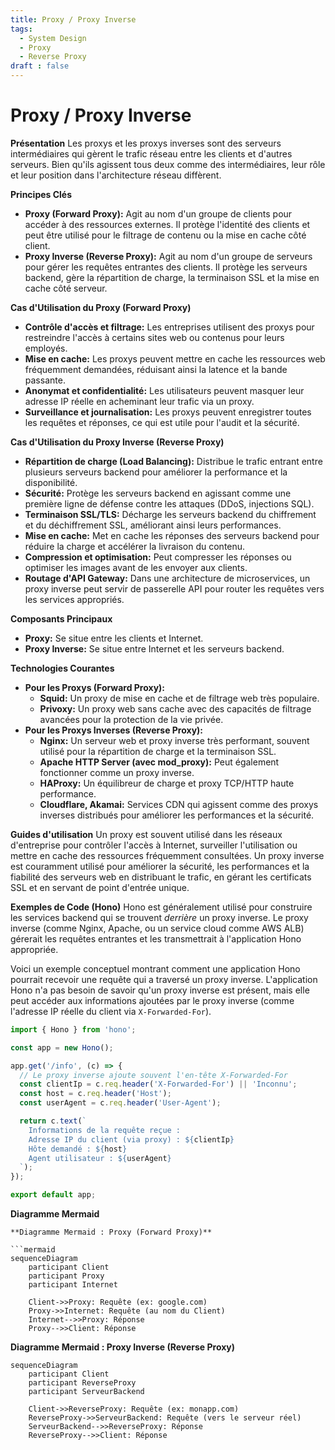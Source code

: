 ```yaml
---
title: Proxy / Proxy Inverse
tags:
  - System Design
  - Proxy
  - Reverse Proxy
draft : false
---
```


# Proxy / Proxy Inverse

**Présentation**
Les proxys et les proxys inverses sont des serveurs intermédiaires qui gèrent le trafic réseau entre les clients et d'autres serveurs. Bien qu'ils agissent tous deux comme des intermédiaires, leur rôle et leur position dans l'architecture réseau diffèrent.

**Principes Clés**
- **Proxy (Forward Proxy):** Agit au nom d'un groupe de clients pour accéder à des ressources externes. Il protège l'identité des clients et peut être utilisé pour le filtrage de contenu ou la mise en cache côté client.
- **Proxy Inverse (Reverse Proxy):** Agit au nom d'un groupe de serveurs pour gérer les requêtes entrantes des clients. Il protège les serveurs backend, gère la répartition de charge, la terminaison SSL et la mise en cache côté serveur.

**Cas d'Utilisation du Proxy (Forward Proxy)**
- **Contrôle d'accès et filtrage:** Les entreprises utilisent des proxys pour restreindre l'accès à certains sites web ou contenus pour leurs employés.
- **Mise en cache:** Les proxys peuvent mettre en cache les ressources web fréquemment demandées, réduisant ainsi la latence et la bande passante.
- **Anonymat et confidentialité:** Les utilisateurs peuvent masquer leur adresse IP réelle en acheminant leur trafic via un proxy.
- **Surveillance et journalisation:** Les proxys peuvent enregistrer toutes les requêtes et réponses, ce qui est utile pour l'audit et la sécurité.

**Cas d'Utilisation du Proxy Inverse (Reverse Proxy)**
- **Répartition de charge (Load Balancing):** Distribue le trafic entrant entre plusieurs serveurs backend pour améliorer la performance et la disponibilité.
- **Sécurité:** Protège les serveurs backend en agissant comme une première ligne de défense contre les attaques (DDoS, injections SQL).
- **Terminaison SSL/TLS:** Décharge les serveurs backend du chiffrement et du déchiffrement SSL, améliorant ainsi leurs performances.
- **Mise en cache:** Met en cache les réponses des serveurs backend pour réduire la charge et accélérer la livraison du contenu.
- **Compression et optimisation:** Peut compresser les réponses ou optimiser les images avant de les envoyer aux clients.
- **Routage d'API Gateway:** Dans une architecture de microservices, un proxy inverse peut servir de passerelle API pour router les requêtes vers les services appropriés.

**Composants Principaux**
- **Proxy:** Se situe entre les clients et Internet.
- **Proxy Inverse:** Se situe entre Internet et les serveurs backend.

**Technologies Courantes**
- **Pour les Proxys (Forward Proxy):**
    - **Squid:** Un proxy de mise en cache et de filtrage web très populaire.
    - **Privoxy:** Un proxy web sans cache avec des capacités de filtrage avancées pour la protection de la vie privée.
- **Pour les Proxys Inverses (Reverse Proxy):**
    - **Nginx:** Un serveur web et proxy inverse très performant, souvent utilisé pour la répartition de charge et la terminaison SSL.
    - **Apache HTTP Server (avec mod_proxy):** Peut également fonctionner comme un proxy inverse.
    - **HAProxy:** Un équilibreur de charge et proxy TCP/HTTP haute performance.
    - **Cloudflare, Akamai:** Services CDN qui agissent comme des proxys inverses distribués pour améliorer les performances et la sécurité.

**Guides d'utilisation**
Un proxy est souvent utilisé dans les réseaux d'entreprise pour contrôler l'accès à Internet, surveiller l'utilisation ou mettre en cache des ressources fréquemment consultées. Un proxy inverse est couramment utilisé pour améliorer la sécurité, les performances et la fiabilité des serveurs web en distribuant le trafic, en gérant les certificats SSL et en servant de point d'entrée unique.

**Exemples de Code (Hono)**
Hono est généralement utilisé pour construire les services backend qui se trouvent *derrière* un proxy inverse. Le proxy inverse (comme Nginx, Apache, ou un service cloud comme AWS ALB) gérerait les requêtes entrantes et les transmettrait à l'application Hono appropriée.

Voici un exemple conceptuel montrant comment une application Hono pourrait recevoir une requête qui a traversé un proxy inverse. L'application Hono n'a pas besoin de savoir qu'un proxy inverse est présent, mais elle peut accéder aux informations ajoutées par le proxy inverse (comme l'adresse IP réelle du client via `X-Forwarded-For`).

```typescript
import { Hono } from 'hono';

const app = new Hono();

app.get('/info', (c) => {
  // Le proxy inverse ajoute souvent l'en-tête X-Forwarded-For
  const clientIp = c.req.header('X-Forwarded-For') || 'Inconnu';
  const host = c.req.header('Host');
  const userAgent = c.req.header('User-Agent');

  return c.text(`
    Informations de la requête reçue :
    Adresse IP du client (via proxy) : ${clientIp}
    Hôte demandé : ${host}
    Agent utilisateur : ${userAgent}
  `);
});

export default app;
```

**Diagramme Mermaid**
```mermaid
**Diagramme Mermaid : Proxy (Forward Proxy)**

```mermaid
sequenceDiagram
    participant Client
    participant Proxy
    participant Internet

    Client->>Proxy: Requête (ex: google.com)
    Proxy->>Internet: Requête (au nom du Client)
    Internet-->>Proxy: Réponse
    Proxy-->>Client: Réponse
```

**Diagramme Mermaid : Proxy Inverse (Reverse Proxy)**

```mermaid
sequenceDiagram
    participant Client
    participant ReverseProxy
    participant ServeurBackend

    Client->>ReverseProxy: Requête (ex: monapp.com)
    ReverseProxy->>ServeurBackend: Requête (vers le serveur réel)
    ServeurBackend-->>ReverseProxy: Réponse
    ReverseProxy-->>Client: Réponse
```